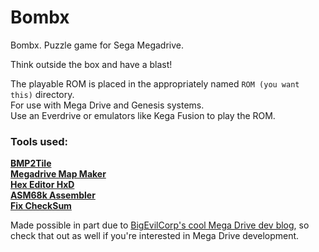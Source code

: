 # Bombx
Bombx. Puzzle game for Sega Megadrive.  
  
Think outside the box and have a blast!  
  
The playable ROM is placed in the appropriately named `ROM (you want this)` directory.  
For use with Mega Drive and Genesis systems.  
Use an Everdrive or emulators like Kega Fusion to play the ROM.  
  
### Tools used:
[__BMP2Tile__](http://gendev.spritesmind.net/page-b2t)  
[__Megadrive Map Maker__](http://gendev.spritesmind.net/page-mmm.html)  
[__Hex Editor HxD__](https://mh-nexus.de/de/hxd/)  
[__ASM68k Assembler__](http://retrocdn.net/File:ASM68k.7z)  
[__Fix CheckSum__](http://www.romhacking.net/utilities/342/)  
  
Made possible in part due to [BigEvilCorp's cool Mega Drive dev blog](https://bigevilcorporation.co.uk/), so check that out as well if you're interested in Mega Drive development.
